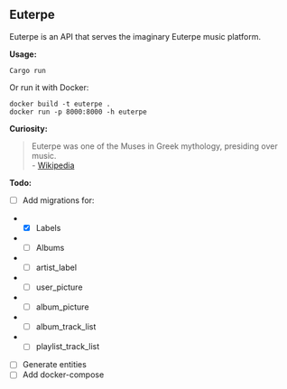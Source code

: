 ## Euterpe

Euterpe is an API that serves the imaginary Euterpe music platform.

**Usage:**

```
Cargo run
```

Or run it with Docker:

```
docker build -t euterpe .
docker run -p 8000:8000 -h euterpe
```

**Curiosity:**

> Euterpe was one of the Muses in Greek mythology, presiding over music.</br> - [Wikipedia](https://en.wikipedia.org/wiki/Euterpe)

**Todo:** </br>

- [ ] Add migrations for:

- - [x] Labels
- - [ ] Albums
- - [ ] artist_label
- - [ ] user_picture
- - [ ] album_picture
- - [ ] album_track_list
- - [ ] playlist_track_list
        <br>

- [ ] Generate entities
- [ ] Add docker-compose

